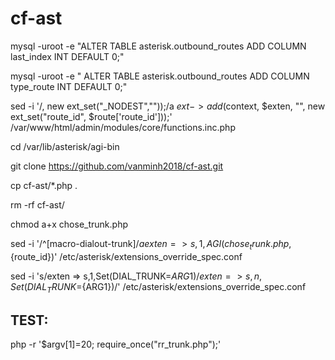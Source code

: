 # cf-ast

mysql -uroot -e "ALTER TABLE asterisk.outbound_routes ADD COLUMN last_index INT DEFAULT 0;"

mysql -uroot -e " ALTER TABLE asterisk.outbound_routes ADD COLUMN type_route INT DEFAULT 0;"

sed -i '/, new ext_set("_NODEST",""));/a $ext->add($context, $exten, "", new ext_set("route_id", $route['route_id']));' /var/www/html/admin/modules/core/functions.inc.php

cd /var/lib/asterisk/agi-bin

git clone https://github.com/vanminh2018/cf-ast.git

cp cf-ast/*.php .

rm -rf cf-ast/

chmod a+x chose_trunk.php

sed -i '/^\[macro-dialout-trunk\]$/a exten => s,1,AGI(chose_trunk.php,${route_id})' /etc/asterisk/extensions_override_spec.conf

sed -i 's/exten => s,1,Set(DIAL_TRUNK=${ARG1})/exten => s,n,Set(DIAL_TRUNK=${ARG1})/' /etc/asterisk/extensions_override_spec.conf


## TEST:
 
php -r '$argv[1]=20; require_once("rr_trunk.php");'


